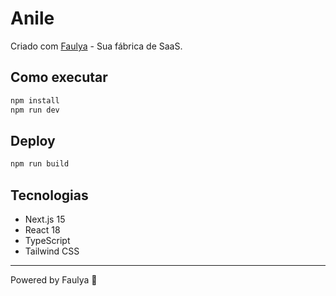# Anile

Criado com [Faulya](https://faulya.com) - Sua fábrica de SaaS.

## Como executar

```bash
npm install
npm run dev
```

## Deploy

```bash
npm run build
```

## Tecnologias

- Next.js 15
- React 18
- TypeScript
- Tailwind CSS

---

Powered by Faulya 🚀
